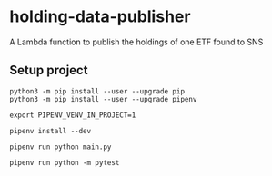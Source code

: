 # holding-data-publisher
A Lambda function to publish the holdings of one ETF found to SNS

## Setup project

```
python3 -m pip install --user --upgrade pip
python3 -m pip install --user --upgrade pipenv

export PIPENV_VENV_IN_PROJECT=1

pipenv install --dev

pipenv run python main.py

pipenv run python -m pytest
```
